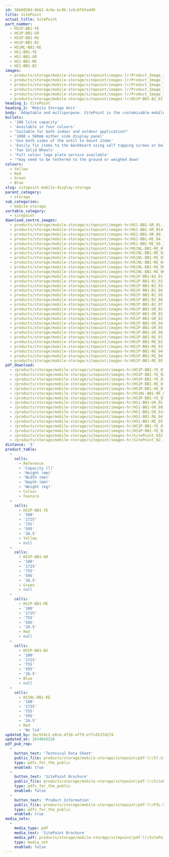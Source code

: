 ```yaml
---
id: 56b6020d-8b62-4c6e-bc9b-1c6c0fb5add9
title: SitePoint
actual_title: SitePoint
part_number:
  - HS1P-BB1-YE
  - HS1P-BB1-GR
  - HS1P-BB1-RE
  - HS1P-BB1-B2
  - HS1NL-BB1-RE
  - HS1-BB1-YE
  - HS1-BB1-GR
  - HS1-BB1-RE
  - HS1-BB1-B2
images:
  - products/storage/mobile-storage/sitepoint/images-lr/Product_Image_776x776_(518x518_focus_area)-HS1P-BB1-YE_01.jpg
  - products/storage/mobile-storage/sitepoint/images-lr/Product_Image_776x776_(518x518_focus_area)-HS1P-BB1-YE_02.jpg
  - products/storage/mobile-storage/sitepoint/images-lr/Product_Image_776x776_(518x518_focus_area)-HS1P-BB1-YE_03.jpg
  - products/storage/mobile-storage/sitepoint/images-lr/Product_Image_776x776_(518x518_focus_area)-HS1P-BB1-RE_01.jpg
  - products/storage/mobile-storage/sitepoint/images-lr/Product_Image_776x776_(518x518_focus_area)-HS1P-BB1-GR_01.jpg
  - products/storage/mobile-storage/sitepoint/images-lr/HS1P-BB1-B2_01.jpg
heading_1: SitePoint
heading_2: 'Mobile Storage Unit'
body: 'Adaptable and multipurpose. SitePoint is the customisable mobile display and storage unit. Complete with blank canvas for diverse application in a number of heavy-duty locations.'
bullets:
  - '100 litre capacity'
  - 'Available in four colours'
  - 'Suitable for both indoor and outdoor application*'
  - '1060 x 580mm either side display panel'
  - 'Use both sides of the until to mount items'
  - 'Easily fix items to the backboard using self tapping screws or bolts (not included)'
  - 'Two Solid Wheels'
  - 'Full colour logo plate service available'
  - '*may need to be tethered to the ground or weighed down'
colours:
  - Yellow
  - Red
  - Green
  - Blue
slug: sitepoint-mobile-display-storage
parent_category:
  - storage
sub_categories:
  - mobile-storage
sortable_category:
  - sitepoint
download_centre_images:
  - products/storage/mobile-storage/sitepoint/images-hr/HS1-BB1-GR_01.jpg
  - products/storage/mobile-storage/sitepoint/images-hr/HS1-BB1-GR_014.jpg
  - products/storage/mobile-storage/sitepoint/images-hr/HS1-BB1-GR_09.jpg
  - products/storage/mobile-storage/sitepoint/images-hr/HS1-BB1-RE_04.jpg
  - products/storage/mobile-storage/sitepoint/images-hr/HS1-BB1-RE_05.jpg
  - products/storage/mobile-storage/sitepoint/images-hr/HS1NL-BB1-RE_01.jpg
  - products/storage/mobile-storage/sitepoint/images-hr/HS1NL-BB1-RE_02.jpg
  - products/storage/mobile-storage/sitepoint/images-hr/HS1NL-BB1-RE_03.jpg
  - products/storage/mobile-storage/sitepoint/images-hr/HS1NL-BB1-RE_04.jpg
  - products/storage/mobile-storage/sitepoint/images-hr/HS1NL-BB1-RE_05.jpg
  - products/storage/mobile-storage/sitepoint/images-hr/HS1NL-BB1-RE_06.jpg
  - products/storage/mobile-storage/sitepoint/images-hr/HS1P-BB1-B2_01.jpg
  - products/storage/mobile-storage/sitepoint/images-hr/HS1P-BB1-B2_02.jpg
  - products/storage/mobile-storage/sitepoint/images-hr/HS1P-BB1-B2_03.jpg
  - products/storage/mobile-storage/sitepoint/images-hr/HS1P-BB1-B2_04.jpg
  - products/storage/mobile-storage/sitepoint/images-hr/HS1P-BB1-B2_05.jpg
  - products/storage/mobile-storage/sitepoint/images-hr/HS1P-BB1-B2_06.jpg
  - products/storage/mobile-storage/sitepoint/images-hr/HS1P-BB1-B2_07.jpg
  - products/storage/mobile-storage/sitepoint/images-hr/HS1P-BB1-GR_01.jpg
  - products/storage/mobile-storage/sitepoint/images-hr/HS1P-BB1-GR_02.jpg
  - products/storage/mobile-storage/sitepoint/images-hr/HS1P-BB1-GR_03.jpg
  - products/storage/mobile-storage/sitepoint/images-hr/HS1P-BB1-GR_04.jpg
  - products/storage/mobile-storage/sitepoint/images-hr/HS1P-BB1-GR_05.jpg
  - products/storage/mobile-storage/sitepoint/images-hr/HS1P-BB1-GR_06.jpg
  - products/storage/mobile-storage/sitepoint/images-hr/HS1P-BB1-RE_01.jpg
  - products/storage/mobile-storage/sitepoint/images-hr/HS1P-BB1-RE_02.jpg
  - products/storage/mobile-storage/sitepoint/images-hr/HS1P-BB1-RE_03.jpg
  - products/storage/mobile-storage/sitepoint/images-hr/HS1P-BB1-RE_04-(1).jpg
  - products/storage/mobile-storage/sitepoint/images-hr/HS1P-BB1-RE_04.jpg
  - products/storage/mobile-storage/sitepoint/images-hr/HS1P-BB1-RE_05.jpg
pdf_download:
  - /products/storage/mobile-storage/sitepoint/images-hr/HS1P-BB1-YE_01.jpg
  - /products/storage/mobile-storage/sitepoint/images-hr/HS1P-BB1-YE_02.jpg
  - /products/storage/mobile-storage/sitepoint/images-hr/HS1P-BB1-YE_03.jpg
  - /products/storage/mobile-storage/sitepoint/images-hr/HS1P-BB1-RE_01.jpg
  - /products/storage/mobile-storage/sitepoint/images-hr/HS1P-BB1-GR_01.jpg
  - /products/storage/mobile-storage/sitepoint/images-hr/HS1NL-BB1-RE_02.jpg
  - /products/storage/mobile-storage/sitepoint/images-hr/HS1P-BB1-YE_03.jpg
  - /products/storage/mobile-storage/sitepoint/images-hr/HS1-BB1-GR_01.jpg
  - /products/storage/mobile-storage/sitepoint/images-hr/HS1-BB1-GR_09.jpg
  - /products/storage/mobile-storage/sitepoint/images-hr/HS1-BB1-GR_014.jpg
  - /products/storage/mobile-storage/sitepoint/images-hr/HS1-BB1-RE_04.jpg
  - /products/storage/mobile-storage/sitepoint/images-hr/HS1-BB1-RE_05.jpg
  - /products/storage/mobile-storage/sitepoint/images-hr/HS1P-BB1-YE_011.jpg
  - /products/storage/mobile-storage/sitepoint/images-hr/HS1P-BB1-YE_013.jpg
  - /products/storage/mobile-storage/sitepoint/images-hr/SitePoint_032.jpg
  - /products/storage/mobile-storage/sitepoint/images-hr/SitePoint_02.jpg
distance: '3'
product_table:
  -
    cells:
      - Reference
      - 'Capacity (l)'
      - 'Height (mm)'
      - 'Width (mm)'
      - 'Depth (mm)'
      - 'Weight (kg)'
      - Colour
      - Feature
  -
    cells:
      - HS1P-BB1-YE
      - '100'
      - '1725'
      - '755'
      - '595'
      - '26.5'
      - Yellow
      - null
  -
    cells:
      - HS1P-BB1-GR
      - '100'
      - '1725'
      - '755'
      - '595'
      - '26.5'
      - Green
      - null
  -
    cells:
      - HS1P-BB1-RE
      - '100'
      - '1725'
      - '755'
      - '595'
      - '26.5'
      - Red
      - null
  -
    cells:
      - HS1P-BB1-B2
      - '100'
      - '1725'
      - '755'
      - '595'
      - '26.5'
      - Blue
      - null
  -
    cells:
      - HS1NL-BB1-RE
      - '100'
      - '1725'
      - '755'
      - '595'
      - '24.5'
      - Red
      - 'No lid'
updated_by: 3ec554c2-e8cb-4f28-af79-effcd537d274
updated_at: 1634045228
pdf_pub_rep:
  -
    button_text: 'Technical Data Sheet'
    public_file: products/storage/mobile-storage/sitepoint/pdf-lr/ST-SitePoint-TD_EN.pdf
    type: pdfs_for_the_public
    enabled: true
  -
    button_text: 'SitePoint Brochure'
    public_file: products/storage/mobile-storage/sitepoint/pdf-lr/SitePoint.EN-bro.v06_LR.pdf
    type: pdfs_for_the_public
    enabled: false
  -
    button_text: 'Product Information'
    public_file: products/storage/mobile-storage/sitepoint/pdf-lr/PIL-SAL-0044.pdf
    type: pdfs_for_the_public
    enabled: true
media_sets:
  -
    media_type: pdf
    media_text: 'SitePoint Brochure'
    media_pdf: products/storage/mobile-storage/sitepoint/pdf-lr/SitePoint.EN-bro.v06_LR.pdf
    type: media_set
    enabled: false
---
```

